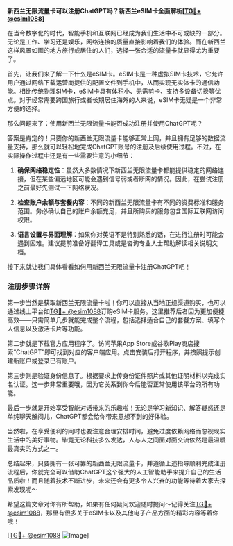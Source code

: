 **新西兰无限流量卡可以注册ChatGPT吗？新西兰eSIM卡全面解析[[TG💪+ @esim1088](https://t.me/s/esim1088)]**

在当今数字化的时代，智能手机和互联网已经成为我们生活中不可或缺的一部分。无论是工作、学习还是娱乐，网络连接的质量直接影响着我们的体验。而在新西兰这样风景如画的地方旅行或居住的人们，选择一张合适的流量卡就显得尤为重要了。

首先，让我们来了解一下什么是eSIM卡。eSIM卡是一种虚拟SIM卡技术，它允许用户通过网络下载运营商提供的配置文件到手机中，从而实现无实体卡的通信功能。相比传统物理SIM卡，eSIM卡具有体积小、无需剪卡、支持多设备切换等优点。对于经常需要跨国旅行或者长期居住海外的人来说，eSIM卡无疑是一个非常方便的选择。

那么问题来了：使用新西兰无限流量卡能否成功注册并使用ChatGPT呢？

答案是肯定的！只要你的新西兰无限流量卡能够正常上网，并且拥有足够的数据流量支持，那么就可以轻松地完成ChatGPT账号的注册及后续使用过程。不过，在实际操作过程中还是有一些需要注意的小细节：

1. **确保网络稳定性**：虽然大多数情况下新西兰无限流量卡都能提供稳定的网络连接，但在某些偏远地区可能会遇到信号弱或者断网的情况。因此，在尝试注册之前最好先测试一下网络状况。
   
2. **检查账户余额与套餐内容**：不同的新西兰无限流量卡有不同的资费标准和服务范围。务必确认自己的账户余额充足，并且所购买的服务包含国际互联网访问权限。
   
3. **语言设置与界面理解**：如果你对英语不是特别熟悉的话，在进行注册时可能会遇到困难。建议提前准备好翻译工具或是咨询专业人士帮助解读相关说明文档。

接下来就让我们具体看看如何用新西兰无限流量卡注册ChatGPT吧！

### 注册步骤详解

第一步当然是获取新西兰无限流量卡啦！你可以直接从当地正规渠道购买，也可以通过线上平台如[TG💪+ @esim1088](https://t.me/s/esim1088)订购eSIM卡服务。这里推荐后者因为更加便捷高效——只需简单几步就能完成整个流程，包括选择适合自己的套餐方案、填写个人信息以及激活卡片等功能。

第二步就是下载官方应用程序了。访问苹果App Store或谷歌Play商店搜索“ChatGPT”即可找到对应的客户端应用。点击安装后打开程序，并按照提示创建新账户或登录已有账户。

第三步则是验证身份信息了。根据要求上传身份证件照片或其他证明材料以完成实名认证。这一步非常重要哦，因为它关系到你今后能否正常使用该平台的所有功能。

最后一步就是开始享受智能对话带来的乐趣啦！无论是学习新知识、解答疑惑还是单纯聊天解闷儿，ChatGPT都会给你带来意想不到的好体验。

当然啦，在享受便利的同时也要注意合理安排时间，避免过度依赖网络而忽视现实生活中的美好事物。毕竟无论科技多么发达，人与人之间面对面交流依然是最温暖最真实的方式之一。

总结起来，只要拥有一张可靠的新西兰无限流量卡，并遵循上述指导顺利完成注册流程后，你就完全可以借助ChatGPT这个强大的人工智能助手来提升自己的生活品质啦！而且随着技术不断进步，未来还会有更多令人兴奋的功能等待着大家去探索发现呢～

希望这篇文章对你有所帮助，如果有任何疑问欢迎随时提问～记得关注[TG💪+ @esim1088](https://t.me/s/esim1088)，那里有很多关于eSIM卡以及其他电子产品方面的精彩内容等着你哦！

[[TG💪+ @esim1088](https://t.me/s/esim1088) ![Image](https://i.postimg.cc/4NQfJmqS/Snipaste-2025-05-13-00-14-12.png)]
